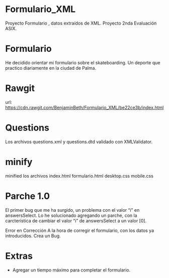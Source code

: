 # Formulario_XML
Proyecto Formulario , datos extraídos de XML. Proyecto 2nda Evaluación ASIX.

# Formulario
He decidido orientar mi formulario sobre el skateboarding.
Un deporte que practico diariamente en la ciudad de Palma.

# Rawgit
url: https://cdn.rawgit.com/BenjaminBeth/Formulario_XML/be22ce3b/index.html

# Questions
Los archivos questions.xml y questions.dtd validado con XMLValidator.

# minify
minified los archivos index.html formulario.html desktop.css mobile.css
# Parche 1.0
El primer bug que me ha surgido, un problema con el valor “i” en answersSelect.
Lo he solucionado agregando un parche, con la carcterística de cambiar el valor “i”
de answersSelect a un valor [0].

Error en Corrección
A la hora de corregir el formulario, con los datos ya introducidos. Crea un Bug.

# Extras
- Agregar un tiempo máximo para completar el formulario.

